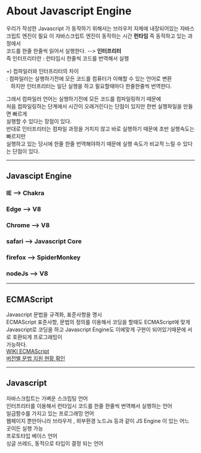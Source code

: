 About Javascript Engine
=============
우리가 작성한 Javascript 가 동작하기 위해서는 브라우저 자체에 내장되어있는 자바스크립트 엔진이 필요
이 자바스크립트 엔진이 동작하는 시간 **런타임** 즉 동작하고 있는 과정에서   
코드를 한줄 한줄씩 읽어서 실행한다. --> **인터프리터**   
즉 인터프리터란 : 런타임시 한줄씩 코드를 번역해서 실행
  
+) 컴파일러와 인터프리터의 차이  
    : 컴파일러는 실행하기전에 모든 코드를 컴퓨터가 이해할 수 있는 언어로 변환  
&nbsp;&nbsp;&nbsp;하지만 인터프리터는 일단 실행을 하고 필요할때마다 한줄한줄씩 번역한다.  

그래서 컴파일러 언어는 실행하기전에 모든 코드를 컴파일링하기 때문에  
처음 컴파일링하는 단계에서 시간이 오래거린다는 단점이 있지만 한번 실행파일을 만들면 빠르게   
실행할 수 있다는 장점이 있다.  
반대로 인터프리터는 컴파일 과정을 거치지 않고 바로 실행하기 때문에 초반 실행속도는 빠르지만  
실행하고 있는 당시에 한줄 한줄 번역해야하기 때문에 실행 속도가 비교적 느릴 수 있다는 단점이 있다.


* **
## Javascipt Engine   

### IE --> Chakra 
### Edge --> V8 
### Chrome --> V8 
### safari --> Javascript Core 
### firefox --> SpiderMonkey 
### nodeJs --> V8 
   
***

## ECMAScript
Javascript 문법을 규격화, 표준사항을 명시   
ECMAScript 표준사항, 문법의 정의를 이용해서 코딩을 할때도 ECMAScript에 맞게    
Javascript로 코딩을 하고 Javascript Engine도 이에맞게 구현이 되어있기때문에 서로 호환되게 프로그래밍이    
가능하다.   
[WIKI ECMAScript](https://en.wikipedia.org/wiki/ECMAScript)   
[버전별 문법 지원 현황 확인]( https://kangax.github.io/compat-table/es5/)

*** 
## Javascript   
자바스크립트는 가벼운 스크립팅 언어    
인터프리터를 이용해서 런타임시  코드를 한줄 한줄씩 번역해서 실행하는 언어   
일급함수를 가지고 있는 프로그래밍 언어   
웹페이지 뿐만아니라 브라우저 , 외부환경 노드Js 등과 같이 JS Engine 이 있는 어느 곳이든 실행 가능   
프로토타입 베이스 언어   
싱글 쓰레드, 동적으로 타입이 결정 되는 언어 

